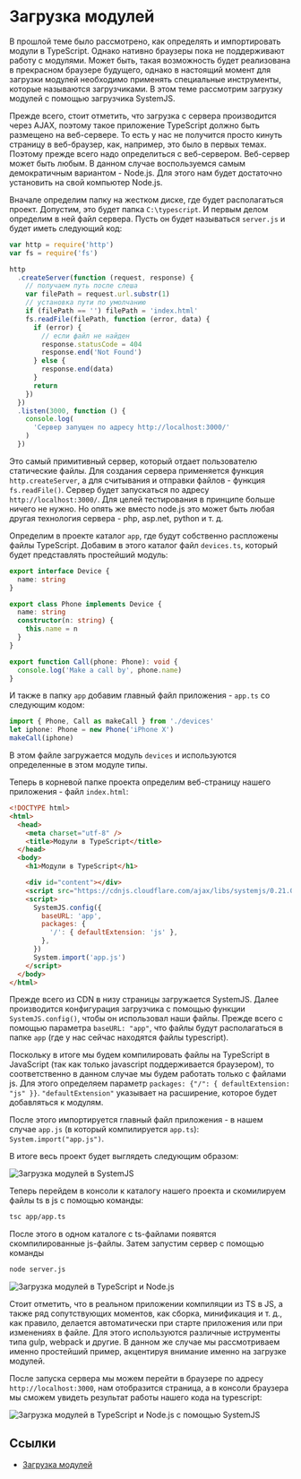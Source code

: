 # Загрузка модулей

В прошлой теме было рассмотрено, как определять и импортировать модули в TypeScript. Однако нативно браузеры пока не поддерживают работу с модулями. Может быть, такая возможность будет реализована в прекрасном браузере будущего, однако в настоящий момент для загрузки модулей необходимо применять специальные инструменты, которые называются загрузчиками. В этом теме рассмотрим загрузку модулей с помощью загрузчика SystemJS.

Прежде всего, стоит отметить, что загрузка с сервера производится через AJAX, поэтому такое приложение TypeScript должно быть размещено на веб-сервере. То есть у нас не получится просто кинуть страницу в веб-браузер, как, например, это было в первых темах. Поэтому прежде всего надо определиться с веб-сервером. Веб-сервер может быть любым. В данном случае воспользуемся самым демократичным вариантом - Node.js. Для этого нам будет достаточно установить на свой компьютер Node.js.

Вначале определим папку на жестком диске, где будет располагаться проект. Допустим, это будет папка `C:\typescript`. И первым делом определим в ней файл сервера. Пусть он будет называться `server.js` и будет иметь следующий код:

```javascript
var http = require('http')
var fs = require('fs')

http
  .createServer(function (request, response) {
    // получаем путь после слеша
    var filePath = request.url.substr(1)
    // установка пути по умолчанию
    if (filePath == '') filePath = 'index.html'
    fs.readFile(filePath, function (error, data) {
      if (error) {
        // если файл не найден
        response.statusCode = 404
        response.end('Not Found')
      } else {
        response.end(data)
      }
      return
    })
  })
  .listen(3000, function () {
    console.log(
      'Сервер запущен по адресу http://localhost:3000/'
    )
  })
```

Это самый примитивный сервер, который отдает пользователю статические файлы. Для создания сервера применяется функция `http.createServer`, а для считывания и отправки файлов - функция `fs.readFile()`. Сервер будет запускаться по адресу `http://localhost:3000/`. Для целей тестирования в принципе больше ничего не нужно. Но опять же вместо node.js это может быть любая другая технология сервера - php, asp.net, python и т. д.

Определим в проекте каталог `app`, где будут собственно распложены файлы TypeScript. Добавим в этого каталог файл `devices.ts`, который будет представлять простейший модуль:

```typescript
export interface Device {
  name: string
}

export class Phone implements Device {
  name: string
  constructor(n: string) {
    this.name = n
  }
}

export function Call(phone: Phone): void {
  console.log('Make a call by', phone.name)
}
```

И также в папку `app` добавим главный файл приложения - `app.ts` со следующим кодом:

```typescript
import { Phone, Call as makeCall } from './devices'
let iphone: Phone = new Phone('iPhone X')
makeCall(iphone)
```

В этом файле загружается модуль `devices` и используются определенные в этом модуле типы.

Теперь в корневой папке проекта определим веб-страницу нашего приложения - файл `index.html`:

```html
<!DOCTYPE html>
<html>
  <head>
    <meta charset="utf-8" />
    <title>Модули в TypeScript</title>
  </head>
  <body>
    <h1>Модули в TypeScript</h1>

    <div id="content"></div>
    <script src="https://cdnjs.cloudflare.com/ajax/libs/systemjs/0.21.0/system.js"></script>
    <script>
      SystemJS.config({
        baseURL: 'app',
        packages: {
          '/': { defaultExtension: 'js' },
        },
      })
      System.import('app.js')
    </script>
  </body>
</html>
```

Прежде всего из CDN в низу страницы загружается SystemJS. Далее производится конфигурация загрузчика с помощью функции `SystemJS.config()`, чтобы он использовал наши файлы. Прежде всего с помощью параметра `baseURL: "app"`, что файлы будут располагаться в папке `app` (где у нас сейчас находятся файлы typescript).

Поскольку в итоге мы будем компилировать файлы на TypeScript в JavaScript (так как только javascript поддерживается браузером), то соответственно в данном случае мы будем работать только с файлами js. Для этого определяем параметр `packages: {"/": { defaultExtension: "js" }}`. `"defaultExtension"` указывает на расширение, которое будет добавляться к модулям.

После этого импортируется главный файл приложения - в нашем случае `app.js` (в который компилируется `app.ts`): `System.import("app.js")`.

В итоге весь проект будет выглядеть следующим образом:

![Загрузка модулей в SystemJS](mod-load-1.png)

Теперь перейдем в консоли к каталогу нашего проекта и скомилируем файлы ts в js с помощью команды:

```bash
tsc app/app.ts
```

После этого в одном каталоге с ts-файлами появятся скомпилированные js-файлы. Затем запустим сервер с помощью команды

```bash
node server.js
```

![Загрузка модулей в TypeScript и Node.js](mod-load-2.png)

Стоит отметить, что в реальном приложении компиляции из TS в JS, а также ряд сопутствующих моментов, как сборка, минификация и т. д., как правило, делается автоматически при старте приложения или при изменениях в файле. Для этого используются различные иструменты типа gulp, webpack и другие. В данном же случае мы рассмотриваем именно простейший пример, акцентируя внимание именно на загрузке модулей.

После запуска сервера мы можем перейти в браузере по адресу `http://localhost:3000`, нам отобразится страница, а в консоли браузера мы сможем увидеть результат работы нашего кода на typescript:

![Загрузка модулей в TypeScript и Node.js с помощью SystemJS](mod-load-3.png)

## Ссылки

- [Загрузка модулей](https://metanit.com/web/typescript/3.11.php)
